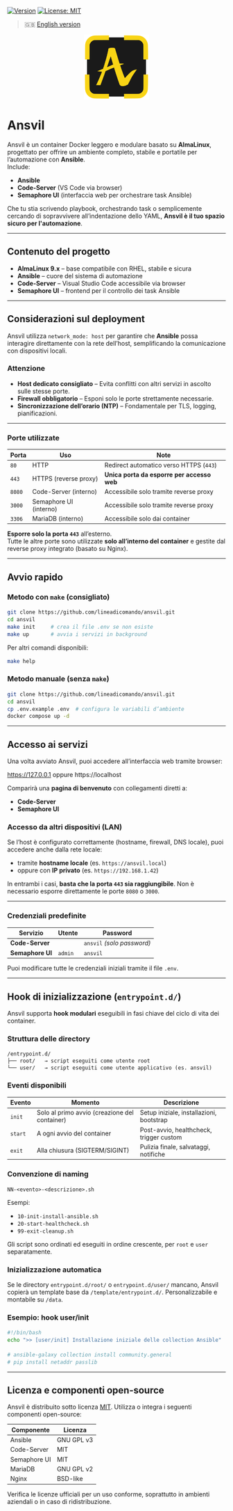 [![Version](https://img.shields.io/badge/version-v0.1.13-beta-blue)](#)
[![License: MIT](https://img.shields.io/badge/License-MIT-yellow.svg)](https://opensource.org/licenses/MIT)

> 🇬🇧 [English version](README.md)

<p align="center">
  <img src="./front/html/img/logo.svg" alt="Ansvil logo" width="150">
</p>

# Ansvil

Ansvil è un container Docker leggero e modulare basato su **AlmaLinux**, progettato per offrire un ambiente completo, stabile e portatile per l’automazione con **Ansible**.  
Include:

- **Ansible**
- **Code-Server** (VS Code via browser)
- **Semaphore UI** (interfaccia web per orchestrare task Ansible)

Che tu stia scrivendo playbook, orchestrando task o semplicemente cercando di sopravvivere all’indentazione dello YAML, **Ansvil è il tuo spazio sicuro per l'automazione**.

---

## Contenuto del progetto

- **AlmaLinux 9.x** – base compatibile con RHEL, stabile e sicura  
- **Ansible** – cuore del sistema di automazione  
- **Code-Server** – Visual Studio Code accessibile via browser  
- **Semaphore UI** – frontend per il controllo dei task Ansible  

---

## Considerazioni sul deployment

Ansvil utilizza `network_mode: host` per garantire che **Ansible** possa interagire direttamente con la rete dell’host, semplificando la comunicazione con dispositivi locali.

### Attenzione

- **Host dedicato consigliato** – Evita conflitti con altri servizi in ascolto sulle stesse porte.  
- **Firewall obbligatorio** – Esponi solo le porte strettamente necessarie.  
- **Sincronizzazione dell’orario (NTP)** – Fondamentale per TLS, logging, pianificazioni.

---

### Porte utilizzate

| Porta | Uso                        | Note                                       |
|-------|-----------------------------|--------------------------------------------|
| `80`  | HTTP                        | Redirect automatico verso HTTPS (`443`)    |
| `443` | HTTPS (reverse proxy)       | **Unica porta da esporre per accesso web** |
| `8080`| Code-Server (interno)       | Accessibile solo tramite reverse proxy     |
| `3000`| Semaphore UI (interno)      | Accessibile solo tramite reverse proxy     |
| `3306`| MariaDB (interno)           | Accessibile solo dai container             |

**Esporre solo la porta `443`** all’esterno.  
Tutte le altre porte sono utilizzate **solo all’interno del container** e gestite dal reverse proxy integrato (basato su Nginx).

---

## Avvio rapido

### Metodo con `make` (consigliato)

```bash
git clone https://github.com/lineadicomando/ansvil.git
cd ansvil
make init     # crea il file .env se non esiste
make up       # avvia i servizi in background
```

Per altri comandi disponibili:

```bash
make help
```

### Metodo manuale (senza `make`)

```bash
git clone https://github.com/lineadicomando/ansvil.git
cd ansvil
cp .env.example .env  # configura le variabili d’ambiente
docker compose up -d
````

---

## Accesso ai servizi

Una volta avviato Ansvil, puoi accedere all’interfaccia web tramite browser:

https://127.0.0.1 oppure https://localhost

Comparirà una **pagina di benvenuto** con collegamenti diretti a:

* **Code-Server**
* **Semaphore UI**

### Accesso da altri dispositivi (LAN)

Se l’host è configurato correttamente (hostname, firewall, DNS locale), puoi accedere anche dalla rete locale:

* tramite **hostname locale** (es. `https://ansvil.local`)
* oppure con **IP privato** (es. `https://192.168.1.42`)

In entrambi i casi, **basta che la porta `443` sia raggiungibile**.
Non è necessario esporre direttamente le porte `8080` o `3000`.

---

### Credenziali predefinite

| Servizio         | Utente       | Password                   |
| ---------------- | ------------ | -------------------------- |
| **Code-Server**  |              | `ansvil` *(solo password)* |
| **Semaphore UI** | `admin`      | `ansvil`                   |

Puoi modificare tutte le credenziali iniziali tramite il file `.env`.

---

## Hook di inizializzazione (`entrypoint.d/`)

Ansvil supporta **hook modulari** eseguibili in fasi chiave del ciclo di vita dei container.

### Struttura delle directory

```
/entrypoint.d/
├── root/   → script eseguiti come utente root
└── user/   → script eseguiti come utente applicativo (es. ansvil)
```

### Eventi disponibili

| Evento  | Momento                                       | Descrizione                              |
| ------- | --------------------------------------------- | ---------------------------------------- |
| `init`  | Solo al primo avvio (creazione del container) | Setup iniziale, installazioni, bootstrap |
| `start` | A ogni avvio del container                    | Post-avvio, healthcheck, trigger custom  |
| `exit`  | Alla chiusura (SIGTERM/SIGINT)                | Pulizia finale, salvataggi, notifiche    |

### Convenzione di naming

```
NN-<evento>-<descrizione>.sh
```

Esempi:

* `10-init-install-ansible.sh`
* `20-start-healthcheck.sh`
* `99-exit-cleanup.sh`

Gli script sono ordinati ed eseguiti in ordine crescente, per `root` e `user` separatamente.

### Inizializzazione automatica

Se le directory `entrypoint.d/root/` o `entrypoint.d/user/` mancano, Ansvil copierà un template base da `/template/entrypoint.d/`.
Personalizzabile e montabile su `/data`.

### Esempio: hook user/init

```bash
#!/bin/bash
echo ">> [user/init] Installazione iniziale delle collection Ansible"

# ansible-galaxy collection install community.general
# pip install netaddr passlib
```

---

## Licenza e componenti open-source

Ansvil è distribuito sotto licenza [MIT](LICENSE).
Utilizza o integra i seguenti componenti open-source:

| Componente   | Licenza    |
| ------------ | ---------- |
| Ansible      | GNU GPL v3 |
| Code-Server  | MIT        |
| Semaphore UI | MIT        |
| MariaDB      | GNU GPL v2 |
| Nginx        | BSD-like   |

Verifica le licenze ufficiali per un uso conforme, soprattutto in ambienti aziendali o in caso di ridistribuzione.